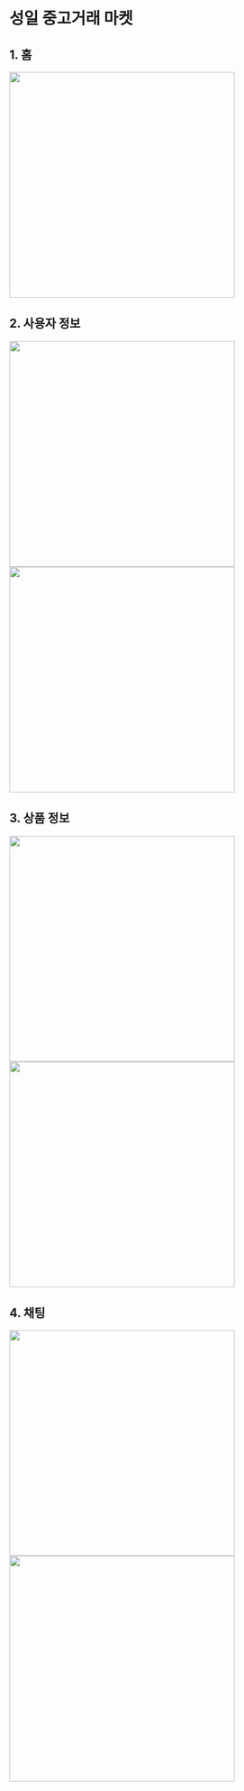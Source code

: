 # 성일 중고거래 마켓 

## 1. 홈

<img src="./images/1-home.png" width="400" height="auto" />

## 2. 사용자 정보 

<img src="./images/2-login.png" width="400" height="auto" style="display: inline" />
<img src="./images/2-user-info.png" width="400" height="auto" style="display: inline" />

## 3. 상품 정보 

<img src="./images/3-modify.png" width="400" height="auto" style="display: inline" />
<img src="./images/3-product.png" width="400" height="auto" style="display: inline" />

## 4. 채팅

<img src="./images/4-chat-1.png" width="400" height="auto" style="display: inline" />
<img src="./images/4-chat-2.png" width="400" height="auto" style="display: inline" />
